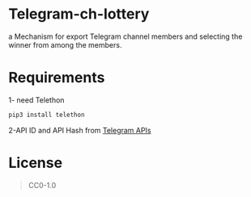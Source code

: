 # Telegram-ch-lottery
a Mechanism for export Telegram channel members and selecting the winner from among the members.


# Requirements 

1- need Telethon

```bash
pip3 install telethon
```

2-API ID and API Hash from [Telegram APIs](https://my.telegram.org)


# License
> CC0-1.0
